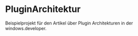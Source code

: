 PluginArchitektur
=================

Beispielprojekt für den Artikel über Plugin Architekturen in der windows.developer.
